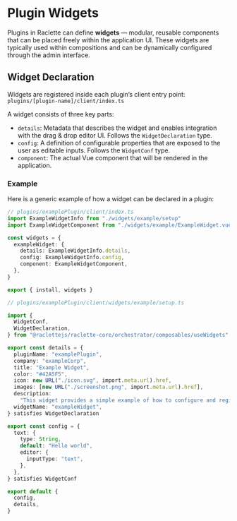 # Plugin Widgets

Plugins in Raclette can define **widgets** — modular, reusable components that can be placed freely within the application UI. These widgets are typically used within compositions and can be dynamically configured through the admin interface.

## Widget Declaration

Widgets are registered inside each plugin’s client entry point: `plugins/[plugin-name]/client/index.ts`

A widget consists of three key parts:

- `details`: Metadata that describes the widget and enables integration with the drag & drop editor UI. Follows the `WidgetDeclaration` type.
- `config`: A definition of configurable properties that are exposed to the user as editable inputs. Follows the `WidgetConf` type.
- `component`: The actual Vue component that will be rendered in the application.

### Example

Here is a generic example of how a widget can be declared in a plugin:

```TypeScript
// plugins/examplePlugin/client/index.ts
import ExampleWidgetInfo from "./widgets/example/setup"
import ExampleWidgetComponent from "./widgets/example/ExampleWidget.vue"

const widgets = {
  exampleWidget: {
    details: ExampleWidgetInfo.details,
    config: ExampleWidgetInfo.config,
    component: ExampleWidgetComponent,
  },
}

export { install, widgets }
```

```TypeScript
// plugins/examplePlugin/client/widgets/example/setup.ts

import {
  WidgetConf,
  WidgetDeclaration,
} from "@raclettejs/raclette-core/orchestrator/composables/useWidgets"

export const details = {
  pluginName: "examplePlugin",
  company: "exampleCorp",
  title: "Example Widget",
  color: "#42A5F5",
  icon: new URL("./icon.svg", import.meta.url).href,
  images: [new URL("./screenshot.png", import.meta.url).href],
  description:
    "This widget provides a simple example of how to configure and register a visual component within a Raclette plugin. You can customize its appearance and behavior via the widget editor.",
  widgetName: "exampleWidget",
} satisfies WidgetDeclaration

export const config = {
  text: {
    type: String,
    default: "Hello world",
    editor: {
      inputType: "text",
    },
  },
} satisfies WidgetConf

export default {
  config,
  details,
}
```
